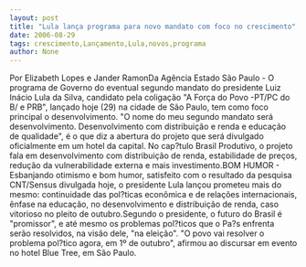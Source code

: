 ```yaml
---
layout: post
title: "Lula lança programa para novo mandato com foco no crescimento"
date: 2006-08-29
tags: crescimento,Lançamento,Lula,novos,programa
author: None
---
```

Por Elizabeth Lopes e Jander RamonDa Agência Estado
São Paulo - O programa de Governo do eventual segundo mandato do presidente Luiz Inácio Lula da Silva, candidato pela coligação \"A Força do Povo -PT/PC do B/ e PRB\", lançado hoje (29) na cidade de São Paulo, tem como foco principal o desenvolvimento. \"O nome do meu segundo mandato será desenvolvimento. Desenvolvimento com distribuição e renda e educação de qualidade\", é o que diz a abertura do projeto que será divulgado oficialmente em um hotel da capital. 
No cap?tulo Brasil Produtivo, o projeto fala em desenvolvimento com distribuição de renda, estabilidade de preços, redução da vulnerabilidade externa e mais investimento.BOM HUMOR - Esbanjando otimismo e bom humor, satisfeito com o resultado da pesquisa CNT/Sensus divulgada hoje, o presidente Lula lançou prometeu mais do mesmo: continuidade das pol?ticas econômica e de relações internacionais, ênfase na educação, no desenvolvimento e distribuição de renda, caso vitorioso no pleito de outubro.Segundo o presidente, o futuro do Brasil é \"promissor\", e até mesmo os problemas pol?ticos que o Pa?s enfrenta serão resolvidos, na visão dele, \"na eleição\". \"O povo vai resolver o problema pol?tico agora, em 1º de outubro\", afirmou ao discursar em evento no hotel Blue Tree, em São Paulo. 